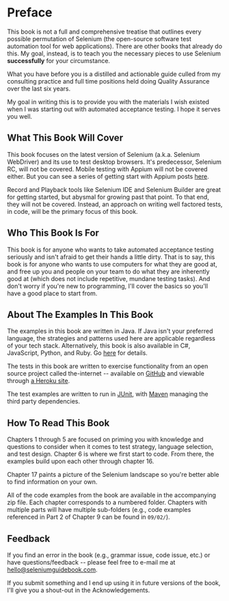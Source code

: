 # Preface

This book is not a full and comprehensive treatise that outlines every possible permutation of Selenium (the open-source software test automation tool for web applications). There are other books that already do this. My goal, instead, is to teach you the necessary pieces to use Selenium __successfully__ for your circumstance.

What you have before you is a distilled and actionable guide culled from my consulting practice and full time positions held doing Quality Assurance over the last six years.

My goal in writing this is to provide you with the materials I wish existed when I was starting out with automated acceptance testing. I hope it serves you well.

## What This Book Will Cover

This book focuses on the latest version of Selenium (a.k.a. Selenium WebDriver) and its use to test desktop browsers. It's predecessor, Selenium RC, will not be covered. Mobile testing with Appium will not be covered either. But you can see a series of getting start with Appium posts [here](https://saucelabs.com/resources/appium-bootcamp).

Record and Playback tools like Selenium IDE and Selenium Builder are great for getting started, but abysmal for growing past that point. To that end, they will not be covered. Instead, an approach on writing well factored tests, in code, will be the primary focus of this book.

## Who This Book Is For

This book is for anyone who wants to take automated acceptance testing seriously and isn't afraid to get their hands a little dirty. That is to say, this book is for anyone who wants to use computers for what they are good at, and free up you and people on your team to do what they are inherently good at (which does not include repetitive, mundane testing tasks). And don't worry if you're new to programming, I'll cover the basics so you'll have a good place to start from.

## About The Examples In This Book

The examples in this book are written in Java. If Java isn't your preferred language, the strategies and patterns used here are applicable regardless of your tech stack. Alternatively, this book is also available in C#, JavaScript, Python, and Ruby. Go [here](https://seleniumguidebook.com/) for details.

The tests in this book are written to exercise functionality from an open source project called the-internet -- available on [GitHub](https://github.com/tourdedave/the-internet) and viewable through [a Heroku site](http://the-internet.herokuapp.com/).

The test examples are written to run in [JUnit](http://junit.org/), with [Maven](http://maven.apache.org/) managing the third party dependencies.

## How To Read This Book

Chapters 1 through 5 are focused on priming you with knowledge and questions to consider when it comes to test strategy, language selection, and test design. Chapter 6 is where we first start to code. From there, the examples build upon each other through chapter 16.

Chapter 17 paints a picture of the Selenium landscape so you're better able to find information on your own.

All of the code examples from the book are available in the accompanying zip file. Each chapter corresponds to a numbered folder. Chapters with multiple parts will have multiple sub-folders (e.g., code examples referenced in Part 2 of Chapter 9 can be found in `09/02/`).

## Feedback

If you find an error in the book (e.g., grammar issue, code issue, etc.) or have questions/feedback -- please feel free to e-mail me at <hello@seleniumguidebook.com>.

If you submit something and I end up using it in future versions of the book, I'll give you a shout-out in the Acknowledgements.
